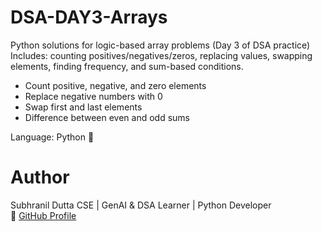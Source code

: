 # DSA-DAY3-Arrays
Python solutions for logic-based array problems (Day 3 of DSA practice) Includes: counting positives/negatives/zeros, replacing values, swapping elements, finding frequency, and sum-based conditions.

- Count positive, negative, and zero elements
- Replace negative numbers with 0	
- Swap first and last elements
- Difference between even and odd sums
  
Language: Python 🐍

# Author
Subhranil Dutta
CSE | GenAI & DSA Learner | Python Developer  
🔗 [GitHub Profile](https://github.com/subhranil-gen-ai)
